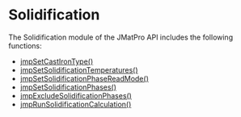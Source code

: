 Solidification
==============

The Solidification module of the JMatPro API includes the following
functions:

-   [jmpSetCastIronType()](jmpSetCastIronType.htm)
-   [jmpSetSolidificationTemperatures()](jmpSetSolidificationTemperatures.htm)
-   [jmpSetSolidificationPhaseReadMode()](jmpSetSolidificationPhaseReadMode.htm)
-   [jmpSetSolidificationPhases()](jmpSetSolidificationPhases.htm)
-   [jmpExcludeSolidificationPhases()](jmpExcludeSolidificationPhases.htm)
-   [jmpRunSolidificationCalculation()](jmpRunSolidificationCalculation.htm)

